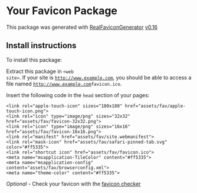 # Your Favicon Package

This package was generated with [RealFaviconGenerator](https://realfavicongenerator.net/) [v0.16](https://realfavicongenerator.net/change_log#v0.16)

## Install instructions

To install this package:

Extract this package in <code>&lt;web site&gt;<?php echo /assets/fav/ ?></code>. If your site is <code>http://www.example.com</code>, you should be able to access a file named <code>http://www.example.com<?php echo /assets/fav/ ?>favicon.ico</code>.

Insert the following code in the `head` section of your pages:

    <link rel="apple-touch-icon" sizes="180x180" href="assets/fav/apple-touch-icon.png">
    <link rel="icon" type="image/png" sizes="32x32" href="assets/fav/favicon-32x32.png">
    <link rel="icon" type="image/png" sizes="16x16" href="assets/fav/favicon-16x16.png">
    <link rel="manifest" href="assets/fav/site.webmanifest">
    <link rel="mask-icon" href="assets/fav/safari-pinned-tab.svg" color="#ff5335">
    <link rel="shortcut icon" href="assets/fav/favicon.ico">
    <meta name="msapplication-TileColor" content="#ff5335">
    <meta name="msapplication-config" content="assets/fav/browserconfig.xml">
    <meta name="theme-color" content="#ff5335">

*Optional* - Check your favicon with the [favicon checker](https://realfavicongenerator.net/favicon_checker)